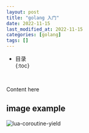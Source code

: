 ```yaml
---
layout: post
title: "golang 入门"
date: 2022-11-15
last_modified_at: 2022-11-15
categories: [golang]
tags: []
---
```


* 目录  
{:toc}
<br/>

Content here

## image example
![lua-coroutine-yield](https://blog.antsmallant.top/media/blog/2023-10-08-lua-coroutine-yield-across-a-c-call-boundary/lua-coroutine-yield.png)  